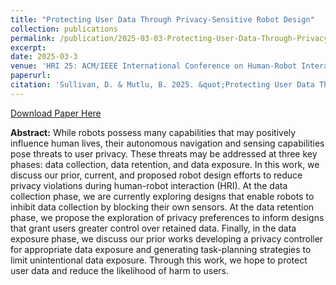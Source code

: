 ```yaml
---
title: "Protecting User Data Through Privacy-Sensitive Robot Design"
collection: publications
permalink: /publication/2025-03-03-Protecting-User-Data-Through-Privacy-Sensitive-Robot-Design
excerpt:
date: 2025-03-3
venue: 'HRI 25: ACM/IEEE International Conference on Human-Robot Interaction'
paperurl:
citation: 'Sullivan, D. & Mutlu, B. 2025. &quot;Protecting User Data Through Privacy-Sensitive Robot Design.&quot; <i>In Proceedings of the 2024 ACM/IEEE International Conference on Human-Robot Interaction (HRI 24)</i>. Association for Computing Machinery, New York, NY, USA, 706–714.'
---
```


[Download Paper Here](https://dl.acm.org/doi/pdf/10.1145/3610977.3634937)

**Abstract:** While robots possess many capabilities that may positively influence human lives, their autonomous navigation and sensing capabilities pose threats to user privacy. These threats may be addressed at three key phases: data collection, data retention, and data exposure. In this work, we discuss our prior, current, and proposed robot design efforts to reduce privacy violations during human-robot interaction (HRI). At the data collection phase, we are currently exploring designs that enable robots to inhibit data collection by blocking their own sensors. At the data retention phase, we propose the exploration of privacy preferences to inform designs that grant users greater control over retained data. Finally, in the data exposure phase, we discuss our prior works developing a privacy controller for appropriate data exposure and generating task-planning strategies to limit unintentional data exposure. Through this work, we hope to protect user data and reduce the likelihood of harm to users.
